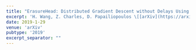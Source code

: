 ```yaml
---
title: "ErasureHead: Distributed Gradient Descent without Delays Using Approximate Gradient Coding"
excerpt: 'H. Wang, Z. Charles, D. Papailiopoulos \[[arXiv](https://arxiv.org/abs/1901.09671)\]'
date: 2019-1-29
venue: 'arXiv'
pubtype: '2019'
excerpt_separator: ""
---
```

